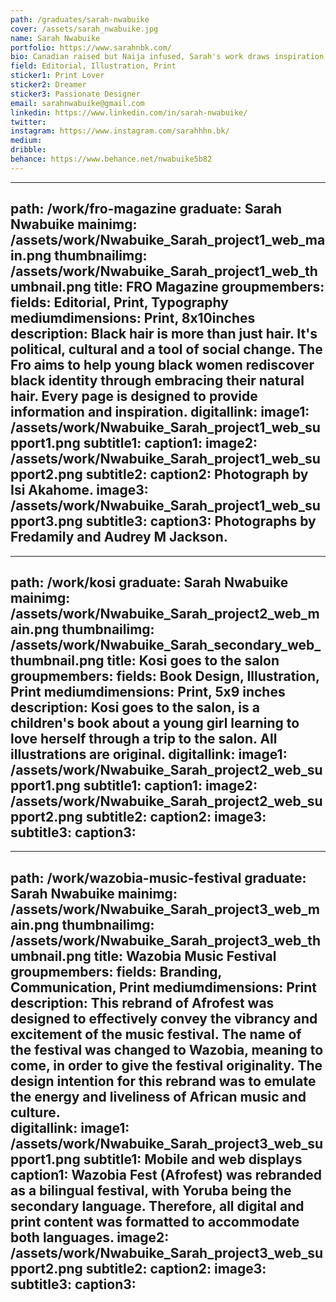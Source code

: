 ```yaml
---
path: /graduates/sarah-nwabuike
cover: /assets/sarah_nwabuike.jpg
name: Sarah Nwabuike
portfolio: https://www.sarahnbk.com/
bio: Canadian raised but Naija infused, Sarah's work draws inspiration from her West African heritage and her love for all things 90s. Believing in the communicative power of design, Sarah uses her craft to explore the complexities of identity, race and culture. She is a print-focused designer with interests in editorial, illustration, and book design. As a dreamer, she places no limits on her goals and aspires to earn a position as a creative director. 
field: Editorial, Illustration, Print
sticker1: Print Lover
sticker2: Dreamer
sticker3: Passionate Designer
email: sarahnwabuike@gmail.com
linkedin: https://www.linkedin.com/in/sarah-nwabuike/
twitter:
instagram: https://www.instagram.com/sarahhhn.bk/
medium:
dribble:
behance: https://www.behance.net/nwabuike5b82
---
```


---
path: /work/fro-magazine
graduate: Sarah Nwabuike
mainimg: /assets/work/Nwabuike_Sarah_project1_web_main.png
thumbnailimg: /assets/work/Nwabuike_Sarah_project1_web_thumbnail.png
title: FRO Magazine
groupmembers:
fields: Editorial, Print, Typography
mediumdimensions: Print, 8x10inches
description: Black hair is more than just hair. It's political, cultural and a tool of social change. The Fro aims to help young black women rediscover black identity through embracing their natural hair. Every page is designed to provide information and inspiration.
digitallink:
image1: /assets/work/Nwabuike_Sarah_project1_web_support1.png
subtitle1:
caption1:
image2: /assets/work/Nwabuike_Sarah_project1_web_support2.png
subtitle2:
caption2: Photograph by Isi Akahome.
image3: /assets/work/Nwabuike_Sarah_project1_web_support3.png
subtitle3:
caption3: Photographs by Fredamily and Audrey M Jackson.
---

---
path: /work/kosi
graduate: Sarah Nwabuike
mainimg: /assets/work/Nwabuike_Sarah_project2_web_main.png
thumbnailimg: /assets/work/Nwabuike_Sarah_secondary_web_thumbnail.png
title: Kosi goes to the salon
groupmembers:
fields: Book Design, Illustration, Print
mediumdimensions: Print, 5x9 inches
description: Kosi goes to the salon, is a children's book about a young girl learning to love herself through a trip to the salon. All illustrations are original. 
digitallink:
image1: /assets/work/Nwabuike_Sarah_project2_web_support1.png
subtitle1:
caption1:
image2: /assets/work/Nwabuike_Sarah_project2_web_support2.png
subtitle2:
caption2:
image3:
subtitle3:
caption3:
---

---
path: /work/wazobia-music-festival
graduate: Sarah Nwabuike
mainimg: /assets/work/Nwabuike_Sarah_project3_web_main.png
thumbnailimg: /assets/work/Nwabuike_Sarah_project3_web_thumbnail.png
title: Wazobia Music Festival
groupmembers:
fields: Branding, Communication, Print
mediumdimensions: Print
description: This rebrand of Afrofest was designed to effectively convey the vibrancy and excitement of the music festival. The name of the festival was changed to Wazobia, meaning to come, in order to give the festival originality. The design intention for this rebrand was to emulate the energy and liveliness of African music and culture.  
digitallink:
image1: /assets/work/Nwabuike_Sarah_project3_web_support1.png
subtitle1: Mobile and web displays
caption1: Wazobia Fest (Afrofest) was rebranded as a bilingual festival, with Yoruba being the secondary language. Therefore, all digital and print content was formatted to accommodate both languages. 
image2: /assets/work/Nwabuike_Sarah_project3_web_support2.png
subtitle2:
caption2:
image3:
subtitle3:
caption3:
---
